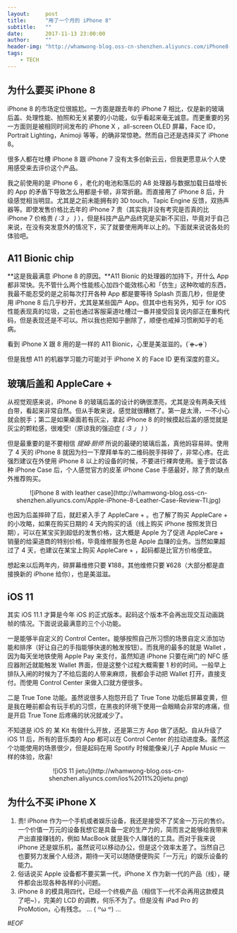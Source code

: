 ```yaml
---
layout:     post
title:      "用了一个月的 iPhone 8"
subtitle:   ""
date:       2017-11-13 23:00:00
author:     ""
header-img: "http://whamwong-blog.oss-cn-shenzhen.aliyuncs.com/iPhone8-2.jpg"
tags:
    - TECH
---
```

## 为什么要买 iPhone 8
iPhone 8 的市场定位很尴尬。一方面是跟去年的 iPhone 7 相比，仅是新的玻璃后盖、处理性能、拍照和无关紧要的小功能，似乎看起来毫无诚意。而更重要的另一方面则是被相同时间发布的 iPhone X ，all-screen OLED 屏幕，Face ID，Portrait Lighting，Animoji 等等，的确非常惊艳。然而自己还是选择买了 iPhone 8。

很多人都在吐槽 iPhone 8 跟 iPhone 7 没有太多创新云云，但我更愿意从个人使用感受来去评价这个产品。

我之前使用的是 iPhone 6 ，老化的电池和落后的 A8 处理器与数据加载日益增长的 App 的矛盾下导致怎么用都是卡顿，非常折磨。而直接用了 iPhone 8 后，升级感觉相当明显。尤其是之前未能拥有的 3D touch，Tapic Engine 反馈，双扬声器等。即使发售价格比去年的 iPhone 7 贵（其实我并没有考究是否真的比 iPhone 7 价格贵  _( :3 」 )_ ），但是科技产品产品终究是买新不买旧，毕竟对于自己来说，在没有突发意外的情况下，买了就要使用两年以上的。下面就来说说各处的体验吧。

## A11 Bionic chip
**这是我最满意 iPhone 8 的原因。**A11 Bionic 的处理器的加持下，开什么 App 都非常快。先不管什么两个性能核心加四个能效核心和「仿生」这种吹嘘的东西，我最不能忍受的是之前每次打开各种 App 都是要等待 Splash 页面几秒，但是使用 iPhone 8 后几乎秒开，尤其是某些国产 App。但其中也有另外，知乎 for iOS 性能表现真的垃圾，之前也通过客服渠道吐槽过一番并接受回复说内部正在重构代码，但是表现还是不可以。所以我也把知乎删除了，顺便也戒掉习惯刷知乎的毛病。

看到 iPhone X 跟 8 用的是一样的 A11 Bionic，心里是美滋滋的。(ˊo̴̶̷̤⌄o̴̶̷̤ˋ)

但是我想 A11 的机器学习能力可能对于 iPhone X 的 Face ID 更有深度的意义。

## 玻璃后盖和 AppleCare +
从视觉观感来说，iPhone 8 的玻璃后盖的设计的确很漂亮，尤其是没有两条天线白带，看起来非常自然。但从手敢来说，感觉就很糟糕了。第一是太滑，一不小心就会脱手；第二是如果桌面若有灰尘，拿起 iPhone 8 的时候摸起后盖的感觉就是灰尘的颗粒感，很难受!（原谅我的强迫症 _( :3 」 )_ ）

但是最重要的是不要相信 *提姆·厨师* 所说的最硬的玻璃后盖，真他妈容易碎。使用了 4 天的 iPhone 8 就因为扫一下摩拜单车的二维码脱手摔碎了，非常心疼。在此强烈建议在外使用 iPhone 8 以上的设备的时候，不要进行裸奔使用。鉴于尝试各种 iPhone Case 后，个人感觉官方的皮革 iPhone Case 手感最好，除了贵的缺点外推荐购买。


<center>![iPhone 8 with leather case](http://whamwong-blog.oss-cn-shenzhen.aliyuncs.com/Apple-iPhone-8-Leather-Case-Review-TI.jpg)</center>


也因为后盖摔碎了后，就赶紧入手了 AppleCare + 。也了解了购买 AppleCare + 的小攻略，如果在购买日期的 4 天内购买的话（线上购买 iPhone 按照发货日期），可以在某宝买到超低的发售价格，这大概是 Apple 为了促进 AppleCare + 销量的给渠道商的特别价格，毕竟维修服务也是 Apple 血赚的业务。当然如果超过了 4 天，也建议在某宝上购买 AppleCare + ，起码都是比官方价格便宜。

想起来以后两年内，碎屏幕维修只要 ¥188，其他维修只要 ¥628（大部分都是直接换新的 iPhone 给你），也是美滋滋。
 
## iOS 11
其实 iOS 11.1 才算是今年 iOS 的正式版本。起码这个版本不会再出现交互动画跳帧的情况。下面说说最满意的三个小功能。

一是能够半自定义的 Control Center。能够按照自己所习惯的场景自定义添加功能和排序（好让自己的手指能够快速的触发按钮）。而我用的最多的就是 Wallet ，因为每天坐地铁使用 Apple Pay 来支付，虽然知道 iPhone 只要在闸门的 NFC 感应器附近就能触发 Wallet 界面，但是这整个过程大概需要 1 秒的时间。一般早上排队入闸的时候为了不给后面的人带来麻烦，我都会手动把 Wallet 打开，直接支付。而使用 Control Center 来做入口就方便很多。

二是 True Tone 功能。虽然说很多人抱怨开启了 True Tone 功能后屏幕变黄，但是我在睡前都会有玩手机的习惯，在黑夜的环境下使用一会眼睛会非常的疼痛，但是开启 True Tone 后疼痛的状况就减少了。

不知道是 iOS 的 某 Kit 有做什么开放，还是第三方 App 做了适配。自从升级了 iOS 11 后，所有的音乐类的 App 都可以在 Control Center 的拉动进度条。虽然这个功能使用的场景很少，但是起码在用 Spotify 时候能像亲儿子 Apple Music 一样的体验，欣喜!


<center>![iOS 11 jietu](http://whamwong-blog.oss-cn-shenzhen.aliyuncs.com/ios%2011%20jietu.png) </center>


## 为什么不买 iPhone X
1. 贵! iPhone 作为一个手机或者娱乐设备，我还是接受不了奖金一万元的售价。一个价值一万元的设备我想它是具备一定的生产力的，简而言之能够给我带来产出直接赚钱的，例如 MacBook 就是我个人赚钱的工具。而对于我来说 iPhone 还是娱乐机，虽然说可以移动办公，但是这个效率太差了。当然自己也要努力发展个人经济，期待一天可以随随便便购买「一万元」的娱乐设备的能力。
2. 俗话说买 Apple 设备都不要买第一代，iPhone X 作为新一代的产品（线），硬件都会出现各种各样的小问题。
3. iPhone 8 的模具用四代，已经一个终极产品（相信下一代不会再用这款模具了吧~），完美的 LCD 的调教，何乐不为了。但是没有 iPad Pro 的 ProMotion，心有残念。 … ( ꒪ω ꒪) … 



*#EOF*


